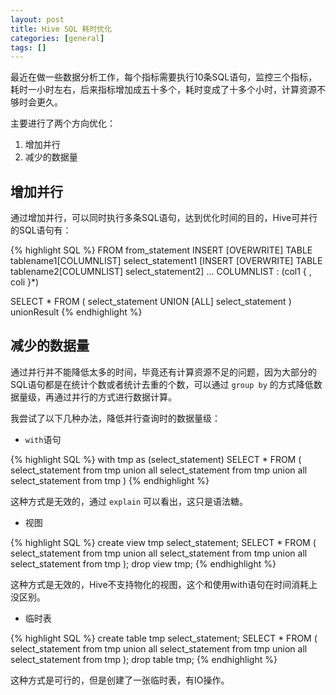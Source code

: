 ```yaml
---
layout: post
title: Hive SQL 耗时优化
categories: [general]
tags: []
---
```


最近在做一些数据分析工作，每个指标需要执行10条SQL语句，监控三个指标，耗时一小时左右，后来指标增加成五十多个，耗时变成了十多个小时，计算资源不够时会更久。

主要进行了两个方向优化：

1. 增加并行
1. 减少的数据量

## 增加并行

通过增加并行，可以同时执行多条SQL语句，达到优化时间的目的，Hive可并行的SQL语句有：

{% highlight SQL %}
FROM from_statement
INSERT [OVERWRITE] TABLE tablename1[COLUMNLIST] select_statement1
[INSERT [OVERWRITE] TABLE tablename2[COLUMNLIST] select_statement2] ...
COLUMNLIST : (col1 { , coli }*)

SELECT *
FROM (
select_statement
UNION [ALL]
select_statement
) unionResult
{% endhighlight %}

## 减少的数据量

通过并行并不能降低太多的时间，毕竟还有计算资源不足的问题，因为大部分的SQL语句都是在统计个数或者统计去重的个数，可以通过 `group by` 的方式降低数据量级，再通过并行的方式进行数据计算。

我尝试了以下几种办法，降低并行查询时的数据量级：

* `with`语句

{% highlight SQL %}
with tmp as (select_statement)
SELECT * FROM (
    select_statement from tmp
    union all
    select_statement from tmp
    union all
    select_statement from tmp
)
{% endhighlight %}

这种方式是无效的，通过 `explain` 可以看出，这只是语法糖。

* 视图

{% highlight SQL %}
create view tmp select_statement;
SELECT * FROM (
    select_statement from tmp
    union all
    select_statement from tmp
    union all
    select_statement from tmp
);
drop view tmp;
{% endhighlight %}

这种方式是无效的，Hive不支持物化的视图，这个和使用with语句在时间消耗上没区别。

* 临时表

{% highlight SQL %}
create table tmp select_statement;
SELECT * FROM (
    select_statement from tmp
    union all
    select_statement from tmp
    union all
    select_statement from tmp
);
drop table tmp;
{% endhighlight %}

这种方式是可行的，但是创建了一张临时表，有IO操作。
